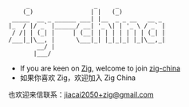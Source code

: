 
```text
     _                  _     _
    (_)                | |   (_)
 _____  __ _ ______ ___| |__  _ _ __   __ _
|_  / |/ _` |______/ __| '_ \| | '_ \ / _` |
 / /| | (_| |     | (__| | | | | | | | (_| |
/___|_|\__, |      \___|_| |_|_|_| |_|\__,_|
        __/ |
       |___/

```


- If you are keen on [Zig](https://ziglang.org/), welcome to join [zig-china](https://github.com/zig-china/)
- 如果你喜欢 Zig，欢迎加入 Zig China

也欢迎来信联系：jiacai2050+zig@gmail.com
